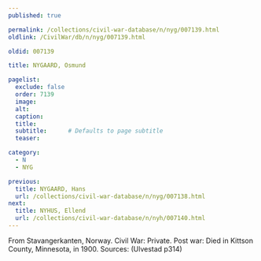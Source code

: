 ```yaml
---
published: true

permalink: /collections/civil-war-database/n/nyg/007139.html
oldlink: /CivilWar/db/n/nyg/007139.html

oldid: 007139

title: NYGAARD, Osmund

pagelist:
  exclude: false
  order: 7139
  image: 
  alt:
  caption:
  title:
  subtitle:      # Defaults to page subtitle
  teaser:

category: 
  - N 
  - NYG

previous:
  title: NYGAARD, Hans
  url: /collections/civil-war-database/n/nyg/007138.html  
next:
  title: NYHUS, Ellend
  url: /collections/civil-war-database/n/nyh/007140.html   
---
```

From Stavangerkanten, Norway. Civil War: Private. Post war: Died in Kittson County, Minnesota, in 1900. Sources: (Ulvestad p314)